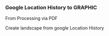 ### Google Location History to GRAPHIC
From Processing via PDF

Create landscape from google Location History